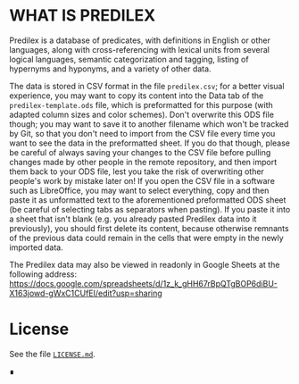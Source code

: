 ﻿
# WHAT IS PREDILEX

Predilex is a database of predicates, with definitions in English or other languages, along with cross-referencing with lexical units from several logical languages, semantic categorization and tagging, listing of hypernyms and hyponyms, and a variety of other data.

The data is stored in CSV format in the file `predilex.csv`; for a better visual experience, you may want to copy its content into the Data tab of the `predilex-template.ods` file, which is preformatted for this purpose (with adapted column sizes and color schemes). Don't overwrite this ODS file though; you may want to save it to another filename which won't be tracked by Git, so that you don't need to import from the CSV file every time you want to see the data in the preformatted sheet. If you do that though, please be careful of always saving your changes to the CSV file before pulling changes made by other people in the remote repository, and then import them back to your ODS file, lest you take the risk of overwriting other people's work by mistake later on!
If you open the CSV file in a software such as LibreOffice, you may want to select everything, copy and then paste it as unformatted text to the aforementioned preformatted ODS sheet (be careful of selecting tabs as separators when pasting). If you paste it into a sheet that isn't blank (e.g. you already pasted Predilex data into it previously), you should first delete its content, because otherwise remnants of the previous data could remain in the cells that were empty in the newly imported data.

The Predilex data may also be viewed in readonly in Google Sheets at the following address:
https://docs.google.com/spreadsheets/d/1z_k_gHH67rBpQTgBOP6diBU-X163jowd-gWxC1CUfEI/edit?usp=sharing

# License

See the file [`LICENSE.md`](LICENSE.md).

∎
